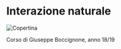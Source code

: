 # Interazione naturale

![Copertina](https://github.com/LucaCappelletti94/various-notes/blob/master/Unimi/Interazione%20Naturale/Images/cover-interazione-naturale.png?raw=true)

Corso di Giuseppe Boccignone, anno 18/19

